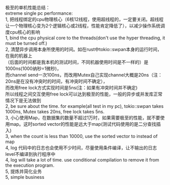 
极至的单机性能总结：  
extreme single pc performance:  
1, 把线程绑定的cpu物理核心（6核12线程，使用超线程的，一定要关闭。超线程让一个物理核心变为2个逻辑核心或2线程，性能肯定降低了），以减少操作系统调度cpu核心的影响  
1, bind the cpu physical core to the threads(don't use the hyper threading, it must be turned off.)  
2,  清楚异步调用本身所使用的时间。如在rust中tokio::swpan本身的运行时间，在我的机器上  
（后面的时间都是我本机的测试时间，不同机器使用时间是不一样的）是1000ns(1000纳秒=1微秒)，  
而channel send一次100ns，而改用Mutex自己实现channel大概是20ns（注：20ns是在没有冲突时的时间，有冲突时间不确定），  
而改用free lock方式实现时间是5ns(注：如果有冲突时间并不确定)  
所以线程之间交互使用free lock可以达到极至的性能，一般的异步或并发库正常情况下是无法做到  
2, be sure about the time. for example(all test in my pc), tokio::swpan takes 1000ns, Mutex takes 20ns, free lock takes 5ns.  
3, 小心使用Map，在数据集的数量不超过1万时，如果需要极至的性能，就不要使用map。这时sorted vector的性能是远大于map(测试代码使用的是二分查找插入)  
3, when the count is less than 10000, use the sorted vector to instead of map  
4, log 代码中的日志也会使用不少时间，尽量使用条件编译，让不输出的日志level不编译到执行程序中  
4, log will take a lot of time. use conditional compilation to remove it from the execution program.  
5, 提炼并简化业务  
5, simple business  
